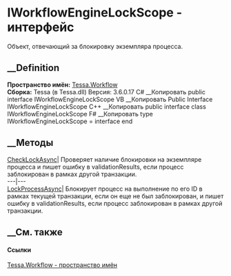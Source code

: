 # IWorkflowEngineLockScope - интерфейс
Объект, отвечающий за блокировку экземпляра процесса.
## __Definition
 **Пространство имён:** [Tessa.Workflow](N_Tessa_Workflow.htm)  
 **Сборка:** Tessa (в Tessa.dll) Версия: 3.6.0.17
C# __Копировать
     public interface IWorkflowEngineLockScope
VB __Копировать
     Public Interface IWorkflowEngineLockScope
C++ __Копировать
     public interface class IWorkflowEngineLockScope
F# __Копировать
     type IWorkflowEngineLockScope = interface end
##  __Методы
[CheckLockAsync](M_Tessa_Workflow_IWorkflowEngineLockScope_CheckLockAsync.htm)|
Проверяет наличие блокировки на экземпляре процесса и пишет ошибку в
validationResults, если процесс заблокирован в рамках другой транзакции.  
---|---  
[LockProcessAsync](M_Tessa_Workflow_IWorkflowEngineLockScope_LockProcessAsync.htm)|
Блокирует процесс на выполнение по его ID в рамках текущей транзакции, если он
еще не был заблокирован, и пишет ошибку в validationResults, если процесс
заблокирован в рамках другой транзакции.  
## __См. также
#### Ссылки
[Tessa.Workflow - пространство имён](N_Tessa_Workflow.htm)
